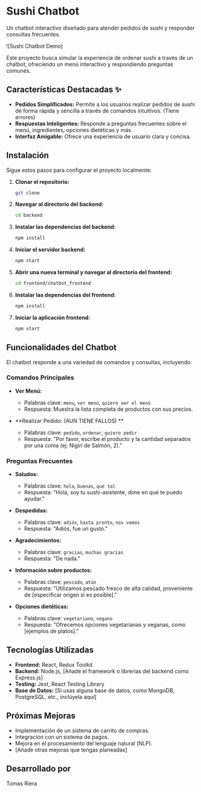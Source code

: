 # Sushi Chatbot 

Un chatbot interactivo diseñado para atender pedidos de sushi y responder consultas frecuentes.

![Sushi Chatbot Demo]

Este proyecto busca simular la experiencia de ordenar sushi a través de un chatbot, ofreciendo un menú interactivo y respondiendo preguntas comunes.

## Características Destacadas ✨

*   **Pedidos Simplificados:** Permite a los usuarios realizar pedidos de sushi de forma rápida y sencilla a través de comandos intuitivos. (Tiene errores)
*   **Respuestas Inteligentes:** Responde a preguntas frecuentes sobre el menú, ingredientes, opciones dietéticas y más.
*   **Interfaz Amigable:** Ofrece una experiencia de usuario clara y concisa.

## Instalación 

Sigue estos pasos para configurar el proyecto localmente:

1.  **Clonar el repositorio:**

    ```bash
    git clone
    ```

2.  **Navegar al directorio del backend:**

    ```bash
    cd backend
    ```

3.  **Instalar las dependencias del backend:**

    ```bash
    npm install
    ```

4.  **Iniciar el servidor backend:**

    ```bash
    npm start
    ```

5.  **Abrir una nueva terminal y navegar al directorio del frontend:**

    ```bash
    cd frontend/chatbot_frontend
    ```

6.  **Instalar las dependencias del frontend:**

    ```bash
    npm install
    ```

7.  **Iniciar la aplicación frontend:**

    ```bash
    npm start
    ```

## Funcionalidades del Chatbot 

El chatbot responde a una variedad de comandos y consultas, incluyendo:

### Comandos Principales

*   **Ver Menú:**
    *   Palabras clave: `menu`, `ver menú`, `quiero ver el menú`
    *   Respuesta: Muestra la lista completa de productos con sus precios.

*   **Realizar Pedido: (AUN TIENE FALLOS) **
    *   Palabras clave: `pedido`, `ordenar`, `quiero pedir`
    *   Respuesta: "Por favor, escribe el producto y la cantidad separados por una coma (ej: Nigiri de Salmón, 2)."

### Preguntas Frecuentes

*   **Saludos:**
    *   Palabras clave: `hola`, `buenas`, `qué tal`
    *   Respuesta: "Hola, soy tu sushi-asistente, dime en qué te puedo ayudar."

*   **Despedidas:**
    *   Palabras clave: `adiós`, `hasta pronto`, `nos vemos`
    *   Respuesta: "Adiós, fue un gusto."

*   **Agradecimientos:**
    *   Palabras clave: `gracias`, `muchas gracias`
    *   Respuesta: "De nada."

*   **Información sobre productos:**
    *   Palabras clave: `pescado`, `atún`
    *   Respuesta: "Utilizamos pescado fresco de alta calidad, proveniente de [especificar origen si es posible]."

*   **Opciones dietéticas:**
    *   Palabras clave: `vegetariano`, `vegano`
    *   Respuesta: "Ofrecemos opciones vegetarianas y veganas, como [ejemplos de platos]."

## Tecnologías Utilizadas 

*   **Frontend:** React, Redux Toolkit
*   **Backend:** Node.js, [Añade el framework o librerías del backend como Express.js]
*   **Testing:** Jest, React Testing Library
*   **Base de Datos:** [Si usas alguna base de datos, como MongoDB, PostgreSQL, etc., inclúyela aquí]

## Próximas Mejoras 

*   Implementación de un sistema de carrito de compras.
*   Integración con un sistema de pagos.
*   Mejora en el procesamiento del lenguaje natural (NLP).
*   [Añade otras mejoras que tengas planeadas]

## Desarrollado por ‍

Tomas Riera
